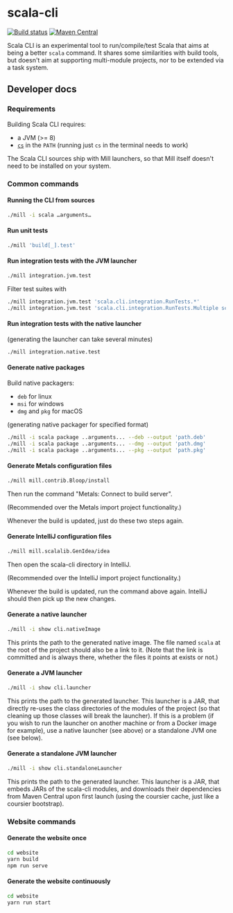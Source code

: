 
# scala-cli

[![Build status](https://github.com/VirtusLabRnD/scala-cli/workflows/CI/badge.svg)](https://github.com/VirtusLabRnD/scala-ci/actions?query=workflow%3ACI)
[![Maven Central](https://img.shields.io/maven-central/v/org.virtuslab.scala-cli/cli_2.12.svg)](https://maven-badges.herokuapp.com/maven-central/org.virtuslab.scala-cli/cli_2.12)

Scala CLI is an experimental tool to run/compile/test Scala that aims at being a better `scala` command. It shares some similarities with build tools, but doesn't aim at supporting multi-module projects, nor to be extended via a task system.

## Developer docs

### Requirements

Building Scala CLI requires:
- a JVM (>= 8)
- [`cs`](https://get-coursier.io/docs/cli-installation#native-launcher) in the `PATH` (running just `cs` in the terminal needs to work)

The Scala CLI sources ship with Mill launchers, so that Mill itself doesn't need to be installed on your system.

### Common commands

#### Running the CLI from sources

```bash
./mill -i scala …arguments…
```

#### Run unit tests

```bash
./mill 'build[_].test'
```

#### Run integration tests with the JVM launcher

```bash
./mill integration.jvm.test
```

Filter test suites with
```bash
./mill integration.jvm.test 'scala.cli.integration.RunTests.*'
./mill integration.jvm.test 'scala.cli.integration.RunTests.Multiple scripts'
```

#### Run integration tests with the native launcher

(generating the launcher can take several minutes)

```bash
./mill integration.native.test
```

#### Generate native packages

Build native packagers:
* `deb` for linux
* `msi` for windows
* `dmg` and `pkg` for macOS

(generating native packager for specified format)
```bash
./mill -i scala package ..arguments... --deb --output 'path.deb'
./mill -i scala package ..arguments... --dmg --output 'path.dmg'
./mill -i scala package ..arguments... --pkg --output 'path.pkg'
```

#### Generate Metals configuration files

```bash
./mill mill.contrib.Bloop/install
```

Then run the command "Metals: Connect to build server".

(Recommended over the Metals import project functionality.)

Whenever the build is updated, just do these two steps again.

#### Generate IntelliJ configuration files

```bash
./mill mill.scalalib.GenIdea/idea
```

Then open the scala-cli directory in IntelliJ.

(Recommended over the IntelliJ import project functionality.)

Whenever the build is updated, run the command above again. IntelliJ
should then pick up the new changes.

#### Generate a native launcher

```bash
./mill -i show cli.nativeImage
```

This prints the path to the generated native image.
The file named `scala` at the root of the project should also
be a link to it. (Note that the link is committed and is always there,
whether the files it points at exists or not.)

#### Generate a JVM launcher

```bash
./mill -i show cli.launcher
```

This prints the path to the generated launcher. This launcher is a JAR,
that directly re-uses the class directories of the modules of the project
(so that cleaning up those classes will break the launcher). If this is a
problem (if you wish to run the launcher on another machine or from a
Docker image for example), use a native launcher (see above) or a standalone
JVM one (see below).

#### Generate a standalone JVM launcher

```bash
./mill -i show cli.standaloneLauncher
```

This prints the path to the generated launcher. This launcher is a JAR,
that embeds JARs of the scala-cli modules, and downloads their dependencies
from Maven Central upon first launch (using the coursier cache, just like
a coursier bootstrap).

### Website commands

#### Generate the website once

```bash
cd website
yarn build
npm run serve
```

#### Generate the website continuously

```bash
cd website
yarn run start
```
